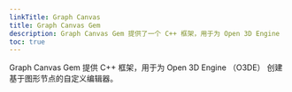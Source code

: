 ```yaml
---
linkTitle: Graph Canvas
title: Graph Canvas Gem
description: Graph Canvas Gem 提供了一个 C++ 框架，用于为 Open 3D Engine （O3DE） 创建基于图形节点的自定义编辑器。
toc: true
---
```


Graph Canvas Gem 提供 C++ 框架，用于为 Open 3D Engine （O3DE） 创建基于图形节点的自定义编辑器。
